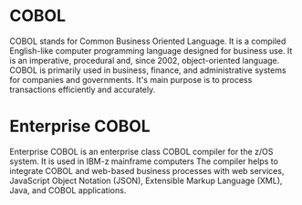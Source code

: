 # COBOL
COBOL stands for Common Business Oriented Language. It is a compiled English-like computer programming language designed for business use. It is an imperative, procedural and, since 2002, object-oriented language. COBOL is primarily used in business, finance, and administrative systems for companies and governments. It's main purpose is to process transactions efficiently and accurately.

# Enterprise COBOL
Enterprise COBOL is an enterprise class COBOL compiler for the z/OS system. It is used in IBM-z mainframe computers The compiler helps to integrate COBOL and web-based business processes with web services, JavaScript Object Notation (JSON), Extensible Markup Language (XML), Java, and COBOL applications.

